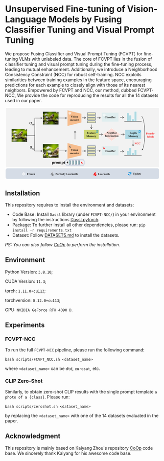 # Unsupervised Fine-tuning of Vision-Language Models by Fusing Classifier Tuning and Visual Prompt Tuning

We propose Fusing Classifier and Visual Prompt Tuning (FCVPT) for fine-tuning VLMs with unlabeled data. The core of FCVPT lies in the fusion of classifier tuning and visual prompt tuning during the fine-tuning process, leading to mutual enhancement.
Additionally, we introduce a Neighborhood Consistency Constraint (NCC) for robust self-training. NCC exploits similarities between training examples in the feature space, encouraging predictions for each example to closely align with those of its nearest neighbors. Empowered by FCVPT and NCC, our method, dubbed FCVPT-NCC, We provide the code for reproducing the results for all the 14 datasets used in our paper.

![image](./Framework.jpg)

## Installation
This repository requires to install the environment and datasets:
- Code Base: Install `Dassl` library (under `FCVPT-NCC/`) in your environment by following the instructions [Dassl.pytorch](https://github.com/KaiyangZhou/Dassl.pytorch#installation).
- Package: To further install all other dependencies, please run: `pip install -r requirements.txt`
- Dataset: Follow [DATASETS.md](https://github.com/KaiyangZhou/CoOp/blob/main/DATASETS.md) to install the datasets.

*PS: You can also follow [CoOp](https://github.com/KaiyangZhou/CoOp) to perform the installation.*

## Environment
Python Version: `3.8.10`; 

CUDA Version: `11.3`; 

torch: `1.11.0+cu113`; 

torchversion: `0.12.0+cu113`;

GPU: `NVIDIA GeForce RTX 4090 D`.

## Experiments

### FCVPT-NCC
To run the full `FCVPT-NCC` pipeline, please run the following command:

```
bash scripts/FCVPT_NCC.sh <dataset_name>
```

where `<dataset_name>` can be `dtd`, `eurosat`, etc.
### CLIP Zero-Shot
Similarly, to obtain zero-shot CLIP results with the single prompt template `a photo of a {class}`. Please run: 

```
bash scripts/zeroshot.sh <dataset_name>
```

by replacing the `<dataset_name>` with one of the 14 datasets evaluated in the paper.


## Acknowledgment
This repository is mainly based on Kaiyang Zhou's repository [CoOp](https://github.com/KaiyangZhou/CoOp) code base. We sincerely thank Kaiyang for his awesome code base.

